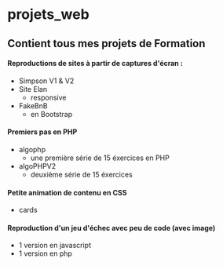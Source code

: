 # projets_web
## Contient tous mes projets de Formation


#### Reproductions de sites à partir de captures d'écran : 
  - Simpson V1 & V2
  - Site Elan
    - responsive
  - FakeBnB
    - en Bootstrap



#### Premiers pas en PHP
  - algophp
    - une première série de 15 éxercices en PHP
  - algoPHPV2
    - deuxième série de 15 éxercices 
    
    
    
#### Petite animation de contenu en CSS
  - cards
    
    
    
#### Reproduction d'un jeu d'échec avec peu de code (avec image)
  - 1 version en javascript
  - 1 version en php
